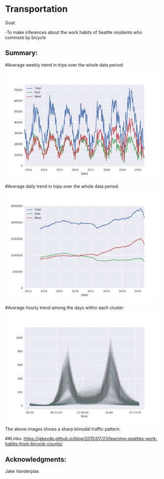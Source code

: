 # Transportation

Goal:

-To make inferences about the work habits of Seattle residents who commute by bicycle


## Summary:

#Average weekly trend in trips over the whole data period:

![](images/weekly_trends.png)


#Average daily trend in trips over the whole data period:

![](images/rolling_daily.png)


#Average hourly trend among the days within each cluster

![](images/daily.png)

The above images shows a sharp bimodal traffic pattern.





##Links:
https://jakevdp.github.io/blog/2015/07/23/learning-seattles-work-habits-from-bicycle-counts/


## Acknowledgments:
Jake Vanderplas
